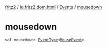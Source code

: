 [fritz2](../../index.md) / [io.fritz2.dom.html](../index.md) / [Events](index.md) / [mousedown](./mousedown.md)

# mousedown

`val mousedown: `[`EventType`](../-event-type/index.md)`<`[`MouseEvent`](https://kotlinlang.org/api/latest/jvm/stdlib/org.w3c.dom.events/-mouse-event/index.html)`>`